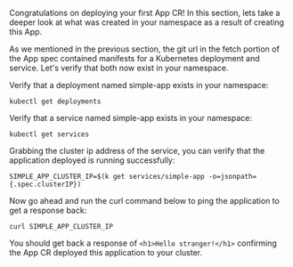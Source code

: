Congratulations on deploying your first App CR! In this section, 
lets take a deeper look at what was created in your namespace as 
a result of creating this App.

As we mentioned in the previous section, the git url in the fetch 
portion of the App spec contained manifests for a Kubernetes deployment 
and service. Let's verify that both now exist in your namespace.

Verify that a deployment named simple-app exists in your namespace:

```execute-1
kubectl get deployments
```

Verify that a service named simple-app exists in your namespace:

```execute-1
kubectl get services
```

Grabbing the cluster ip address of the service, you can verify that the application 
deployed is running successfully:

```execute-1
SIMPLE_APP_CLUSTER_IP=$(k get services/simple-app -o=jsonpath={.spec.clusterIP})
```

Now go ahead and run the curl command below to ping the application to get a response back:

```execute-1
curl SIMPLE_APP_CLUSTER_IP
```

You should get back a response of `<h1>Hello stranger!</h1>` confirming the App CR deployed 
this application to your cluster.